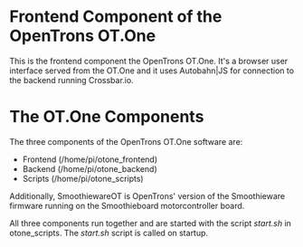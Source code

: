 # Frontend Component of the OpenTrons OT.One

This is the frontend component the OpenTrons OT.One.
It's a browser user interface served from the OT.One and it uses Autobahn|JS for connection to the backend running Crossbar.io.

# The OT.One Components

The three components of the OpenTrons OT.One software are:
* Frontend (/home/pi/otone_frontend)
* Backend (/home/pi/otone_backend)
* Scripts (/home/pi/otone_scripts)

Additionally, SmoothiewareOT is OpenTrons' version of the Smoothieware firmware running on the Smoothieboard motorcontroller board.

All three components run together and are started with the script *start.sh* in otone_scripts. The *start.sh* script is called on startup.
